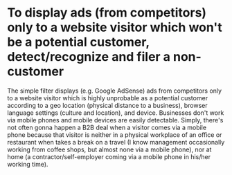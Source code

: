 # To display ads (from competitors) only to a website visitor which won't be a potential customer, detect/recognize and filer a non-customer
The simple filter displays (e.g. Google AdSense) ads from competitors only to a website visitor which is highly unprobable as a potential customer according to a geo location (physical distance to a business), browser language settings (culture and location), and device. Businesses don't work via mobile phones and mobile devices are easily detectable. Simply, there's not often gonna happen a B2B deal when a visitor comes via a mobile phone because that visitor is neither in a physical workplace of an office or restaurant when takes a break on a travel (I know management occasionally working from coffee shops, but almost none via a mobile phone), nor at home (a contractor/self-employer coming via a mobile phone in his/her working time).
